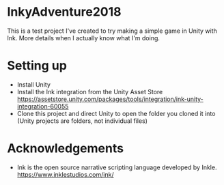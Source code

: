 # InkyAdventure2018

This is a test project I've created to try making a simple game in Unity with Ink. More details when I actually know what I'm doing.

# Setting up

* Install Unity
* Install the Ink integration from the Unity Asset Store https://assetstore.unity.com/packages/tools/integration/ink-unity-integration-60055
* Clone this project and direct Unity to open the folder you cloned it into (Unity projects are folders, not individual files)

# Acknowledgements

* Ink is the open source narrative scripting language developed by Inkle. https://www.inklestudios.com/ink/